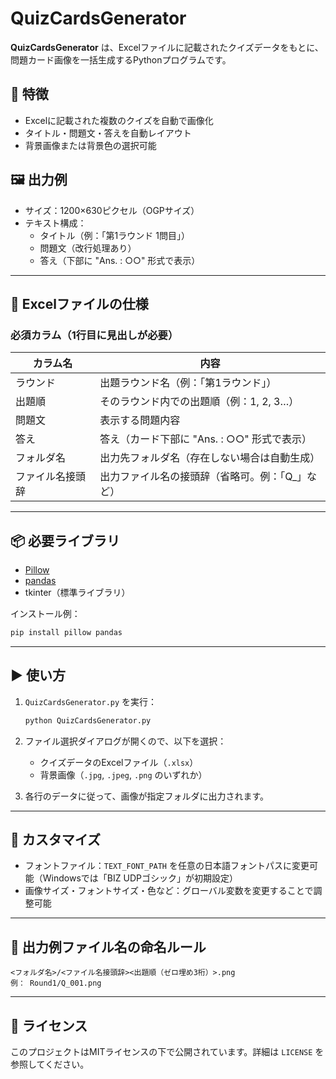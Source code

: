 # QuizCardsGenerator

**QuizCardsGenerator** は、Excelファイルに記載されたクイズデータをもとに、問題カード画像を一括生成するPythonプログラムです。

## 🔧 特徴

- Excelに記載された複数のクイズを自動で画像化
- タイトル・問題文・答えを自動レイアウト
- 背景画像または背景色の選択可能

## 🖼️ 出力例

- サイズ：1200×630ピクセル（OGPサイズ）
- テキスト構成：
  - タイトル（例：「第1ラウンド 1問目」）
  - 問題文（改行処理あり）
  - 答え（下部に "Ans. : ○○" 形式で表示）

---

## 📁 Excelファイルの仕様

### 必須カラム（1行目に見出しが必要）

| カラム名         | 内容                                               |
|------------------|----------------------------------------------------|
| ラウンド         | 出題ラウンド名（例：「第1ラウンド」）             |
| 出題順           | そのラウンド内での出題順（例：1, 2, 3…）         |
| 問題文           | 表示する問題内容                                   |
| 答え             | 答え（カード下部に "Ans. : ○○" 形式で表示）       |
| フォルダ名       | 出力先フォルダ名（存在しない場合は自動生成）     |
| ファイル名接頭辞 | 出力ファイル名の接頭辞（省略可。例：「Q_」など） |

---

## 📦 必要ライブラリ

- [Pillow](https://python-pillow.org/)
- [pandas](https://pandas.pydata.org/)
- tkinter（標準ライブラリ）

インストール例：

```bash
pip install pillow pandas
```

---

## ▶️ 使い方

1. `QuizCardsGenerator.py` を実行：
    ```bash
    python QuizCardsGenerator.py
    ```

2. ファイル選択ダイアログが開くので、以下を選択：
   - クイズデータのExcelファイル（`.xlsx`）
   - 背景画像（`.jpg`, `.jpeg`, `.png` のいずれか）

3. 各行のデータに従って、画像が指定フォルダに出力されます。

---

## 🎨 カスタマイズ

- フォントファイル：`TEXT_FONT_PATH` を任意の日本語フォントパスに変更可能（Windowsでは「BIZ UDPゴシック」が初期設定）
- 画像サイズ・フォントサイズ・色など：グローバル変数を変更することで調整可能

---

## 📁 出力例ファイル名の命名ルール

```
<フォルダ名>/<ファイル名接頭辞><出題順（ゼロ埋め3桁）>.png
例： Round1/Q_001.png
```

---

## 📄 ライセンス

このプロジェクトはMITライセンスの下で公開されています。詳細は `LICENSE` を参照してください。
